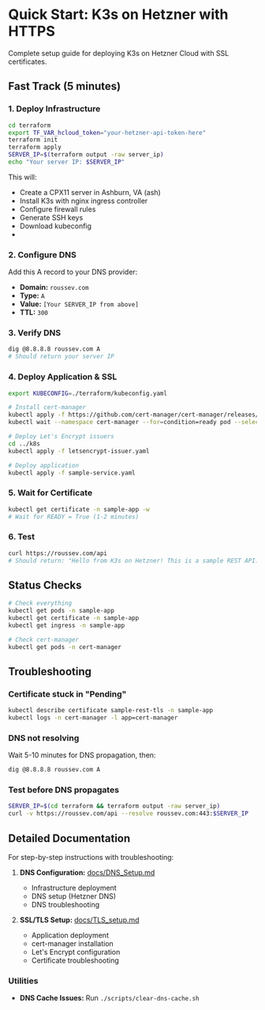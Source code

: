 # Quick Start: K3s on Hetzner with HTTPS

Complete setup guide for deploying K3s on Hetzner Cloud with SSL certificates.

## Fast Track (5 minutes)

### 1. Deploy Infrastructure
```bash
cd terraform
export TF_VAR_hcloud_token="your-hetzner-api-token-here"
terraform init
terraform apply
SERVER_IP=$(terraform output -raw server_ip)
echo "Your server IP: $SERVER_IP"
```

This will:
- Create a CPX11 server in Ashburn, VA (ash)
- Install K3s with nginx ingress controller
- Configure firewall rules
- Generate SSH keys
- Download kubeconfig
- 
### 2. Configure DNS
Add this A record to your DNS provider:
- **Domain:** `roussev.com`
- **Type:** `A`
- **Value:** `[Your SERVER_IP from above]`
- **TTL:** `300`

### 3. Verify DNS
```bash
dig @8.8.8.8 roussev.com A
# Should return your server IP
```

### 4. Deploy Application & SSL
```bash
export KUBECONFIG=./terraform/kubeconfig.yaml

# Install cert-manager
kubectl apply -f https://github.com/cert-manager/cert-manager/releases/download/v1.13.2/cert-manager.yaml
kubectl wait --namespace cert-manager --for=condition=ready pod --selector=app.kubernetes.io/instance=cert-manager --timeout=300s

# Deploy Let's Encrypt issuers
cd ../k8s
kubectl apply -f letsencrypt-issuer.yaml

# Deploy application
kubectl apply -f sample-service.yaml
```

### 5. Wait for Certificate
```bash
kubectl get certificate -n sample-app -w
# Wait for READY = True (1-2 minutes)
```

### 6. Test
```bash
curl https://roussev.com/api
# Should return: "Hello from K3s on Hetzner! This is a sample REST API."
```

## Status Checks

```bash
# Check everything
kubectl get pods -n sample-app
kubectl get certificate -n sample-app
kubectl get ingress -n sample-app

# Check cert-manager
kubectl get pods -n cert-manager
```

## Troubleshooting

### Certificate stuck in "Pending"
```bash
kubectl describe certificate sample-rest-tls -n sample-app
kubectl logs -n cert-manager -l app=cert-manager
```

### DNS not resolving
Wait 5-10 minutes for DNS propagation, then:
```bash
dig @8.8.8.8 roussev.com A
```

### Test before DNS propagates
```bash
SERVER_IP=$(cd terraform && terraform output -raw server_ip)
curl -v https://roussev.com/api --resolve roussev.com:443:$SERVER_IP
```

## Detailed Documentation

For step-by-step instructions with troubleshooting:

1. **DNS Configuration:** [docs/DNS_Setup.md](docs/DNS_Setup.md)
   - Infrastructure deployment
   - DNS setup (Hetzner DNS)
   - DNS troubleshooting

2. **SSL/TLS Setup:** [docs/TLS_setup.md](docs/TLS_setup.md)
   - Application deployment
   - cert-manager installation
   - Let's Encrypt configuration
   - Certificate troubleshooting

### Utilities

- **DNS Cache Issues:** Run `./scripts/clear-dns-cache.sh`

